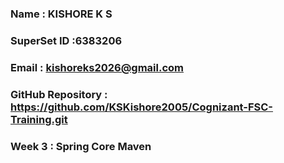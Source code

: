 ### Name : KISHORE K S
### SuperSet ID :6383206
### Email : kishoreks2026@gmail.com
### GitHub Repository : https://github.com/KSKishore2005/Cognizant-FSC-Training.git

### Week 3 : Spring Core Maven
